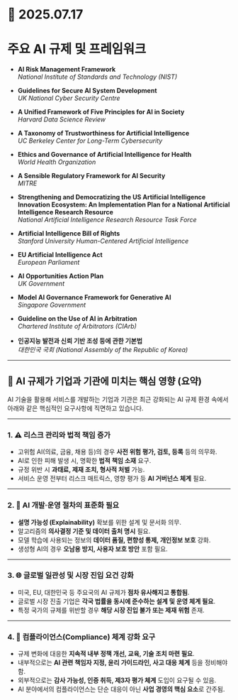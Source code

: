 # 📅 2025.07.17

# 주요 AI 규제 및 프레임워크

- **AI Risk Management Framework**  
  *National Institute of Standards and Technology (NIST)*

- **Guidelines for Secure AI System Development**  
  *UK National Cyber Security Centre*

- **A Unified Framework of Five Principles for AI in Society**  
  *Harvard Data Science Review*

- **A Taxonomy of Trustworthiness for Artificial Intelligence**  
  *UC Berkeley Center for Long-Term Cybersecurity*

- **Ethics and Governance of Artificial Intelligence for Health**  
  *World Health Organization*

- **A Sensible Regulatory Framework for AI Security**  
  *MITRE*

- **Strengthening and Democratizing the US Artificial Intelligence Innovation Ecosystem: An Implementation Plan for a National Artificial Intelligence Research Resource**  
  *National Artificial Intelligence Research Resource Task Force*

- **Artificial Intelligence Bill of Rights**  
  *Stanford University Human-Centered Artificial Intelligence*

- **EU Artificial Intelligence Act**  
  *European Parliament*

- **AI Opportunities Action Plan**  
  *UK Government*

- **Model AI Governance Framework for Generative AI**  
  *Singapore Government*

- **Guideline on the Use of AI in Arbitration**  
  *Chartered Institute of Arbitrators (CIArb)*

- **인공지능 발전과 신뢰 기반 조성 등에 관한 기본법**  
  *대한민국 국회 (National Assembly of the Republic of Korea)*

---

## 📌 AI 규제가 기업과 기관에 미치는 핵심 영향 (요약)

AI 기술을 활용해 서비스를 개발하는 기업과 기관은 최근 강화되는 AI 규제 환경 속에서 아래와 같은 핵심적인 요구사항에 직면하고 있습니다.

---

### 1. ⚠️ 리스크 관리와 법적 책임 증가

- 고위험 AI(의료, 금융, 채용 등)의 경우 **사전 위험 평가, 검토, 등록** 등의 의무화.
- AI로 인한 피해 발생 시, 명확한 **법적 책임 소재** 요구.
- 규정 위반 시 **과태료, 제재 조치, 형사적 처벌** 가능.
- 서비스 운영 전부터 리스크 매트릭스, 영향 평가 등 **AI 거버넌스 체계** 필요.

---

### 2. 📐 AI 개발·운영 절차의 표준화 필요

- **설명 가능성 (Explainability)** 확보를 위한 설계 및 문서화 의무.
- 알고리즘의 **의사결정 기준 및 데이터 출처 명시** 필요.
- 모델 학습에 사용되는 정보의 **데이터 품질, 편향성 통제, 개인정보 보호** 강화.
- 생성형 AI의 경우 **오남용 방지, 사용자 보호 방안** 포함 필요.

---

### 3. 🌐 글로벌 일관성 및 시장 진입 요건 강화

- 미국, EU, 대한민국 등 주요국의 AI 규제가 **점차 유사해지고 통합됨**.
- 글로벌 시장 진출 기업은 **각국 법률을 동시에 준수하는 설계 및 운영 체계 필요**.
- 특정 국가의 규제를 위반할 경우 **해당 시장 진입 불가 또는 제재 위험** 존재.

---

### 4. 🔄 컴플라이언스(Compliance) 체계 강화 요구

- 규제 변화에 대응한 **지속적 내부 정책 개선, 교육, 기술 조치 마련 필요**.
- 내부적으로는 **AI 관련 책임자 지정, 윤리 가이드라인, 사고 대응 체계** 등을 정비해야 함.
- 외부적으로는 **감사 가능성, 인증 취득, 제3자 평가 체계** 도입이 요구될 수 있음.
- AI 분야에서의 컴플라이언스는 단순 대응이 아닌 **사업 경영의 핵심 요소**로 간주됨.
